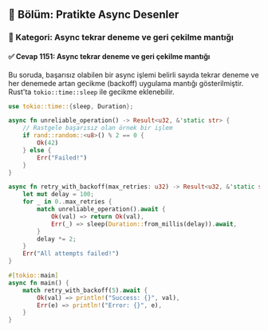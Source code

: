 ## 📘 Bölüm: Pratikte Async Desenler
### 🔹 Kategori: Async tekrar deneme ve geri çekilme mantığı
#### ✅ Cevap 1151: Async tekrar deneme ve geri çekilme mantığı

Bu soruda, başarısız olabilen bir async işlemi belirli sayıda tekrar deneme ve her denemede artan gecikme (backoff) uygulama mantığı gösterilmiştir. Rust'ta `tokio::time::sleep` ile gecikme eklenebilir.

```rust
use tokio::time::{sleep, Duration};

async fn unreliable_operation() -> Result<u32, &'static str> {
    // Rastgele başarısız olan örnek bir işlem
    if rand::random::<u8>() % 2 == 0 {
        Ok(42)
    } else {
        Err("Failed!")
    }
}

async fn retry_with_backoff(max_retries: u32) -> Result<u32, &'static str> {
    let mut delay = 100;
    for _ in 0..max_retries {
        match unreliable_operation().await {
            Ok(val) => return Ok(val),
            Err(_) => sleep(Duration::from_millis(delay)).await,
        }
        delay *= 2;
    }
    Err("All attempts failed!")
}

#[tokio::main]
async fn main() {
    match retry_with_backoff(5).await {
        Ok(val) => println!("Success: {}", val),
        Err(e) => println!("Error: {}", e),
    }
}
```
